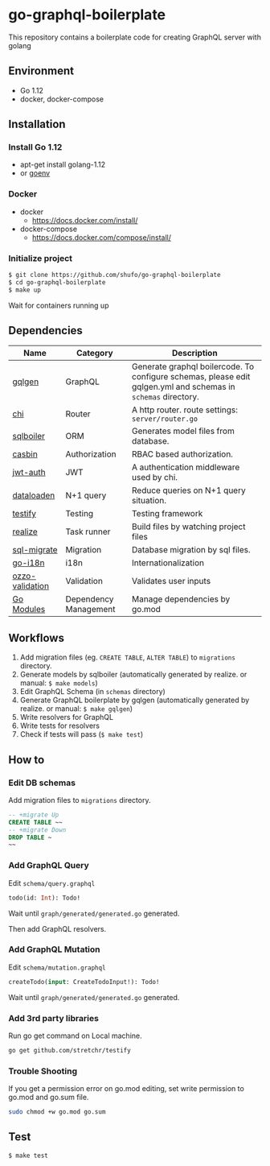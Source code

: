 # go-graphql-boilerplate

This repository contains a boilerplate code for creating GraphQL server with golang

## Environment

- Go 1.12
- docker, docker-compose

## Installation

### Install Go 1.12

- apt-get install golang-1.12
- or [goenv](https://github.com/syndbg/goenv)

### Docker

- docker
  - https://docs.docker.com/install/
- docker-compose
  - https://docs.docker.com/compose/install/

### Initialize project

```bash
$ git clone https://github.com/shufo/go-graphql-boilerplate
$ cd go-graphql-boilerplate
$ make up
```

Wait for containers running up

## Dependencies

| Name                                                          | Category              | Description                                                                                                   |
| ------------------------------------------------------------- | --------------------- | ------------------------------------------------------------------------------------------------------------- |
| [gqlgen](https://gqlgen.com/)                                 | GraphQL               | Generate graphql boilercode. To configure schemas, please edit gqlgen.yml and schemas in `schemas` directory. |
| [chi](https://github.com/go-chi/chi)                          | Router                | A http router. route settings: `server/router.go`                                                             |
| [sqlboiler](https://github.com/volatiletech/sqlboiler)        | ORM                   | Generates model files from database.                                                                          |
| [casbin](https://github.com/casbin/casbin)                    | Authorization         | RBAC based authorization.                                                                                     |
| [jwt-auth](https://github.com/go-chi/jwtauth)                 | JWT                   | A authentication middleware used by chi.                                                                      |
| [dataloaden](https://github.com/vektah/dataloaden)            | N+1 query             | Reduce queries on N+1 query situation.                                                                        |
| [testify](https://github.com/stretchr/testify)                | Testing               | Testing framework                                                                                             |
| [realize](https://github.com/oxequa/realize)                  | Task runner           | Build files by watching project files                                                                         |
| [sql-migrate](https://github.com/rubenv/sql-migrate)          | Migration             | Database migration by sql files.                                                                              |
| [go-i18n](https://github.com/nicksnyder/go-i18n)              | i18n                  | Internationalization                                                                                          |
| [ozzo-validation](https://github.com/go-ozzo/ozzo-validation) | Validation            | Validates user inputs                                                                                         |
| [Go Modules](https://github.com/golang/go/wiki/Modules)       | Dependency Management | Manage dependencies by go.mod                                                                                 |

## Workflows

1. Add migration files (eg. `CREATE TABLE`, `ALTER TABLE`) to `migrations` directory.
2. Generate models by sqlboiler (automatically generated by realize. or manual: `$ make models`)
3. Edit GraphQL Schema (in `schemas` directory)
4. Generate GraphQL boilerplate by gqlgen (automatically generated by realize. or manual: `$ make gqlgen`)
5. Write resolvers for GraphQL
6. Write tests for resolvers
7. Check if tests will pass (`$ make test`)

## How to

### Edit DB schemas

Add migration files to `migrations` directory.

```sql
-- +migrate Up
CREATE TABLE ~~
-- +migrate Down
DROP TABLE ~
~~
```

### Add GraphQL Query

Edit `schema/query.graphql`

```graphql
todo(id: Int): Todo!
```

Wait until `graph/generated/generated.go` generated.

Then add GraphQL resolvers.

### Add GraphQL Mutation

Edit `schema/mutation.graphql`

```graphql
createTodo(input: CreateTodoInput!): Todo!
```

Wait until `graph/generated/generated.go` generated.

### Add 3rd party libraries

Run go get command on Local machine.

```bash
go get github.com/stretchr/testify
```

### Trouble Shooting

If you get a permission error on go.mod editing, set write permission to go.mod and go.sum file.

```bash
sudo chmod +w go.mod go.sum
```

## Test

```bash
$ make test
```

